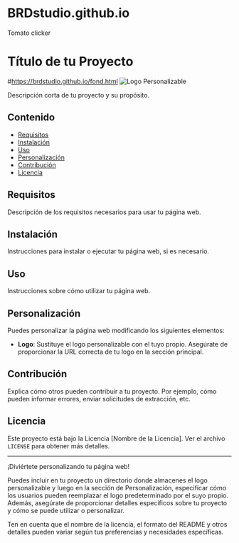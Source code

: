# BRDstudio.github.io
Tomato clicker
# Título de tu Proyecto
#https://brdstudio.github.io/fond.html
![Logo Personalizable](https://th.bing.com/th/id/OIG.v20oaf1JjcVfvpuUSOHt?w=270&h=270&c=6&r=0&o=5&pid=ImgGn)

Descripción corta de tu proyecto y su propósito.

## Contenido

- [Requisitos](#requisitos)
- [Instalación](#instalación)
- [Uso](#uso)
- [Personalización](#personalización)
- [Contribución](#contribución)
- [Licencia](#licencia)

## Requisitos

Descripción de los requisitos necesarios para usar tu página web.

## Instalación

Instrucciones para instalar o ejecutar tu página web, si es necesario.

## Uso

Instrucciones sobre cómo utilizar tu página web.

## Personalización

Puedes personalizar la página web modificando los siguientes elementos:

- **Logo**: Sustituye el logo personalizable con el tuyo propio. Asegúrate de proporcionar la URL correcta de tu logo en la sección principal.

## Contribución

Explica cómo otros pueden contribuir a tu proyecto. Por ejemplo, cómo pueden informar errores, enviar solicitudes de extracción, etc.

## Licencia

Este proyecto está bajo la Licencia [Nombre de la Licencia]. Ver el archivo `LICENSE` para obtener más detalles.

---

¡Diviértete personalizando tu página web!

Puedes incluir en tu proyecto un directorio donde almacenes el logo personalizable y luego en la sección de Personalización, especificar cómo los usuarios pueden reemplazar el logo predeterminado por el suyo propio. Además, asegúrate de proporcionar detalles específicos sobre tu proyecto y cómo se puede utilizar o personalizar.

Ten en cuenta que el nombre de la licencia, el formato del README y otros detalles pueden variar según tus preferencias y necesidades específicas.
